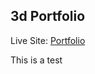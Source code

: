 ## 3d Portfolio

Live Site: <a href="https://aaliyah-3d-portfolio.netlify.app/" target="_blank">Portfolio</a>

<p>This is a test</p>
